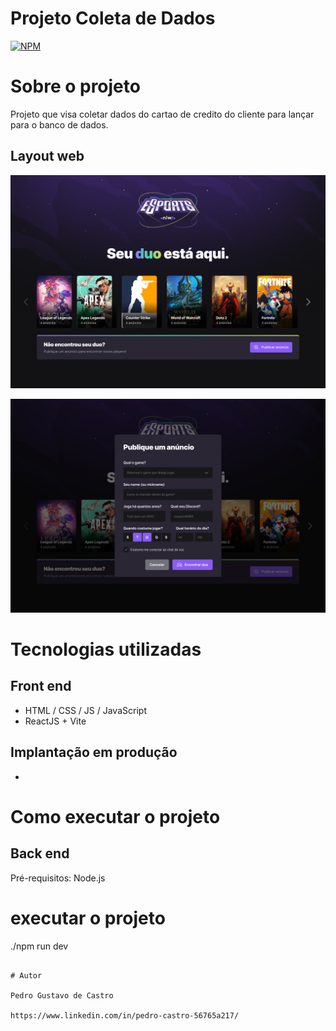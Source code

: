 # Projeto Coleta de Dados
[![NPM](https://img.shields.io/npm/l/react)](https://github.com/PedroCastrro/Projeto-NLW-Rocket/blob/main/LICENCE) 

# Sobre o projeto

Projeto que visa coletar dados do cartao de credito do cliente  para lançar para o banco de dados.


## Layout web
![Web 1](https://github.com/PedroCastrro/assets/blob/main/Web1.png)

![Web 2](https://github.com/PedroCastrro/assets/blob/main/Web2.png)

# Tecnologias utilizadas
## Front end
- HTML / CSS / JS / JavaScript
- ReactJS + Vite

## Implantação em produção
- 

# Como executar o projeto

## Back end
Pré-requisitos: Node.js

# executar o projeto
./npm run dev
```

# Autor

Pedro Gustavo de Castro

https://www.linkedin.com/in/pedro-castro-56765a217/
